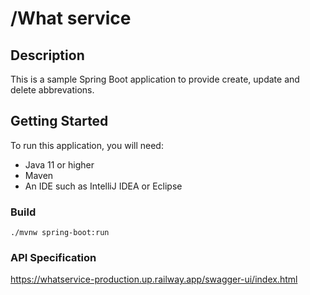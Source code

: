 # /What service

## Description
This is a sample Spring Boot application to provide create, update and delete abbrevations.  

## Getting Started
To run this application, you will need:
* Java 11 or higher
* Maven
* An IDE such as IntelliJ IDEA or Eclipse

### Build
```shell
./mvnw spring-boot:run

```

### API Specification
https://whatservice-production.up.railway.app/swagger-ui/index.html
